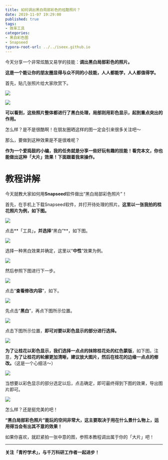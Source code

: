 ```yaml
---
title: 如何调出黑白局部彩色的炫酷照片？
date: 2019-11-07 19:29:00
published: true
tags:
- 效率工具
categories:
- 黑白彩色图
- Snapseed
typora-root-url: ../../iseex.github.io
---
```


今天分享一个非常炫酷又易学的技能：**调出黑白局部彩色的照片。**

**这是一个能让你的朋友圈显得与众不同的小技能，人人都能学，人人都值得学。**

首先，贴几张照片给大家欣赏下。

![](/assets/images/posts/Tools/example-2.jpg)

![](/assets/images/posts/Tools/example-1.jpg)

**可以看到，这些照片整体都进行了黑白处理，局部则用彩色显示，起到重点突出的作用。**

怎么样？是不是很酷啊！在朋友圈晒这样的图一定会引来很多关注吧～

那么，要做到这种效果是不是很难呢？

**作为一个爱捣鼓的小编，我的任务就是分享一些好玩有趣的技能！看完本文，你也能做出这种「大片」效果！下面跟着我来操作。**

# 教程讲解

今天就教大家如何用**Snapseed**软件做出“黑白局部彩色照片”！

首先，在手机上下载Snapseed软件，并打开待处理的照片。**这里以一张我拍的桂花照片为例，如下图。**

![](/assets/images/posts/Tools/open-photo.jpg)

点击**「工具」**，并选择**“黑白”**，如下图。

![](/assets/images/posts/Tools/tools-gray.jpg)

选择一种黑白效果并确定，这里以“**中性**”效果为例。

![](/assets/images/posts/Tools/mode-select.jpg)

然后参照下图进行下一步。

![](/assets/images/posts/Tools/edit.jpg)

点击“**查看修改内容**”，如下。

![](/assets/images/posts/Tools/edit-2.jpg)

先点击“**黑白**”，再点下图所示位置。

![](/assets/images/posts/Tools/edit-3.jpg)

点击下图所示位置，**即可对要以彩色显示的部分进行选择。**

![](/assets/images/posts/Tools/edit-4.jpg)

**为了让桂花以彩色显示，我们选择一点点的抹除桂花处的红色蒙版**，如下图。注意，**为了让桂花的轮廓更加清晰，建议放大图片，然后在桂花的边缘一点点的修改。**（这是一个心细活～）

![](/assets/images/posts/Tools/edit-5.jpg)

当想要以彩色显示的部分选定以后，点击确定，即可最终得到下图的效果，导出图片即可。

![](/assets/images/posts/Tools/finished-photo.jpg)

怎么样？还是挺完美的吧！

**“黑白局部彩色照片”能玩的空间非常大，这主要取决于用在什么景什么物上，运用得当会有出其不意的效果！**

如果你喜欢，就赶紧拍一张中意的图，参照本教程调出属于你的「大片」吧！

---

**关注「青柠学术」，与千万科研工作者一起进步！**